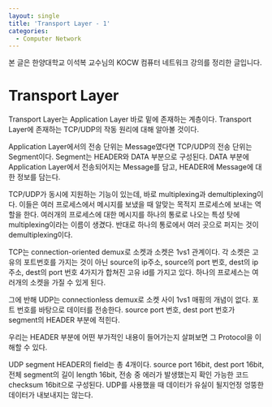 ```yaml
---
layout: single
title: 'Transport Layer - 1'
categories:
  - Computer Network
---
```


본 글은 한양대학교 이석복 교수님의 KOCW 컴퓨터 네트워크 강의를 정리한 글입니다.

# Transport Layer

Transport Layer는 Application Layer 바로 밑에 존재하는 계층이다. Transport Layer에 존재하는 TCP/UDP의 작동 원리에 대해 알아볼 것이다.

Application Layer에서의 전송 단위는 Message였다면 TCP/UDP의 전송 단위는 Segment이다. Segment는 HEADER와 DATA 부분으로 구성된다. DATA 부분에 Application Layer에서 전송되어지는 Message를 담고, HEADER에 Message에 대한 정보를 담는다.

TCP/UDP가 동시에 지원하는 기능이 있는데, 바로 multiplexing과 demultiplexing이다. 이들은 여러 프로세스에서 메시지를 보냈을 때 알맞는 목적지 프로세스에 보내는 역할을 한다. 여러개의 프로세스에 대한 메시지를 하나의 통로로 나오는 특성 탓에 multiplexing이라는 이름이 생겼다. 반대로 하나의 통로에서 여러 곳으로 퍼지는 것이 demultiplexing이다.

TCP는 connection-oriented demux로 소켓과 소켓은 1vs1 관계이다. 각 소켓은 고유의 포트번호를 가지는 것이 아닌 source의 ip주소, source의 port 번호, dest의 ip주소, dest의 port 번호 4가지가 합쳐진 고유 id를 가지고 있다. 하나의 프로세스는 여러개의 소켓을 가질 수 있게 된다.

그에 반해 UDP는 connectionless demux로 소켓 사이 1vs1 매핑의 개념이 없다. 포트 번호를 바탕으로 데이터를 전송한다. source port 번호, dest port 번호가 segment의 HEADER 부분에 적힌다.

우리는 HEADER 부분에 어떤 부가적인 내용이 들어가는지 살펴보면 그 Protocol을 이해할 수 있다.

UDP segment HEADER의 field는 총 4개이다. source port 16bit, dest port 16bit, 전체 segment의 길이 length 16bit, 전송 중 에러가 발생했는지 확인 가능한 코드 checksum 16bit으로 구성된다. UDP를 사용했을 때 데이터가 유실이 될지언정 엉뚱한 데이터가 내보내지는 않는다.